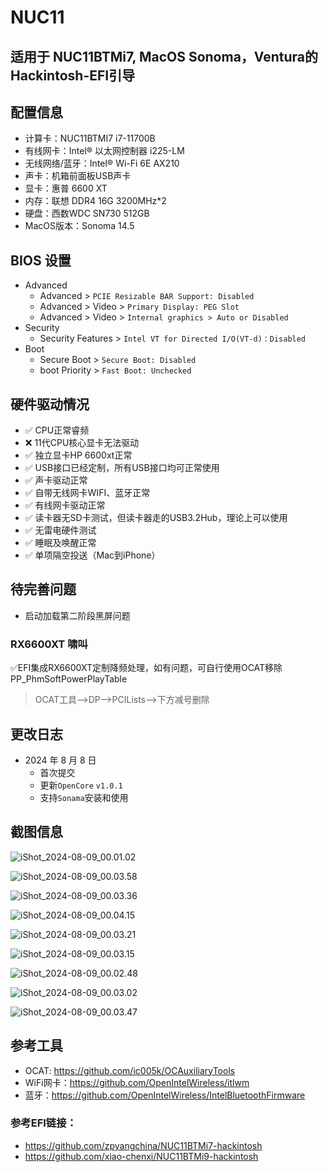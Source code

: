 # NUC11

## 适用于 NUC11BTMi7, MacOS Sonoma，Ventura的Hackintosh-EFI引导

## 配置信息

- 计算卡：NUC11BTMI7 i7-11700B
- 有线网卡：Intel® 以太网控制器 i225-LM
- 无线网络/蓝牙：Intel® Wi-Fi 6E AX210
- 声卡：机箱前面板USB声卡
- 显卡：惠普 6600 XT
- 内存：联想 DDR4 16G 3200MHz*2
- 硬盘：西数WDC SN730  512GB
- MacOS版本：Sonoma 14.5

## BIOS 设置

- Advanced
  - Advanced > `PCIE Resizable BAR Support: Disabled`
  - Advanced > Video > `Primary Display: PEG Slot`
  - Advanced > Video > `Internal graphics > Auto or Disabled`
- Security
  - Security Features > `Intel VT for Directed I/O(VT-d)：Disabled`
- Boot
  - Secure Boot > `Secure Boot: Disabled`
  - boot Priority > `Fast Boot: Unchecked`

 ## 硬件驱动情况

- ✅ CPU正常睿频
- ❌ 11代CPU核心显卡无法驱动
- ✅ 独立显卡HP 6600xt正常
- ✅ USB接口已经定制，所有USB接口均可正常使用
- ✅ 声卡驱动正常
- ✅ 自带无线网卡WIFI、蓝牙正常
- ✅ 有线网卡驱动正常
- ✅ 读卡器无SD卡测试，但读卡器走的USB3.2Hub，理论上可以使用
- ✅ 无雷电硬件测试
- ✅ 睡眠及唤醒正常
- ✅ 单项隔空投送（Mac到iPhone）

## 待完善问题
- 启动加载第二阶段黑屏问题


### RX6600XT 啸叫

 ✅EFI集成RX6600XT定制降频处理，如有问题，可自行使用OCAT移除PP_PhmSoftPowerPlayTable

 > OCAT工具-->DP-->PCILists-->下方减号删除


## 更改日志

- 2024 年 8 月 8 日
  - 首次提交
  - 更新`OpenCore` `v1.0.1`
  - 支持`Sonama`安装和使用

## 截图信息

![iShot_2024-08-09_00.01.02](IMG/iShot_2024-08-09_00.01.02.png)

![iShot_2024-08-09_00.03.58](IMG/iShot_2024-08-09_00.03.58.png)

![iShot_2024-08-09_00.03.36](IMG/iShot_2024-08-09_00.03.36.png)

![iShot_2024-08-09_00.04.15](IMG/iShot_2024-08-09_00.04.15.png)

![iShot_2024-08-09_00.03.21](IMG/iShot_2024-08-09_00.03.21.png)

![iShot_2024-08-09_00.03.15](IMG/iShot_2024-08-09_00.03.15.png)

![iShot_2024-08-09_00.02.48](IMG/iShot_2024-08-09_00.02.48.png)

![iShot_2024-08-09_00.03.02](IMG/iShot_2024-08-09_00.03.02.png)

![iShot_2024-08-09_00.03.47](IMG/iShot_2024-08-09_00.03.47.png)

## 参考工具

- OCAT: https://github.com/ic005k/OCAuxiliaryTools
- WiFi网卡：https://github.com/OpenIntelWireless/itlwm
- 蓝牙：https://github.com/OpenIntelWireless/IntelBluetoothFirmware


### 参考EFI链接：

- https://github.com/zpyangchina/NUC11BTMi7-hackintosh
- https://github.com/xiao-chenxi/NUC11BTMi9-hackintosh
